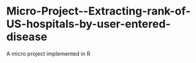 # Micro-Project--Extracting-rank-of-US-hospitals-by-user-entered-disease
A micro project implemented in R
